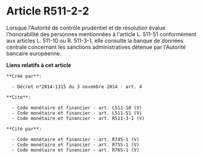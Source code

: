 # Article R511-2-2

Lorsque l'Autorité de contrôle prudentiel et de résolution évalue l'honorabilité des personnes mentionnées à l'article L.
511-51 conformément aux articles L. 511-10 ou R. 511-3-1, elle consulte la banque de données centrale concernant les
sanctions administratives détenue par l'Autorité bancaire européenne.

**Liens relatifs à cet article**

	**Créé par**:

	  - Décret n°2014-1315 du 3 novembre 2014 - art. 4

	**Cite**:

	  - Code monétaire et financier - art. L511-10 (V)
	  - Code monétaire et financier - art. L511-51 (V)
	  - Code monétaire et financier - art. R511-3-1 (V)

	**Cité par**:

	  - Code monétaire et financier - art. R745-1 (V)
	  - Code monétaire et financier - art. R755-1 (V)
	  - Code monétaire et financier - art. R765-1 (V)
